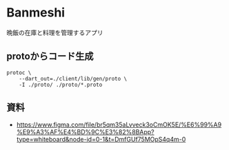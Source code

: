 # Banmeshi

晩飯の在庫と料理を管理するアプリ

## protoからコード生成

```
protoc \
    --dart_out=./client/lib/gen/proto \
    -I ./proto/ ./proto/*.proto
```

## 資料

- <https://www.figma.com/file/br5qm35aLvveck3oCmOK5E/%E6%99%A9%E9%A3%AF%E4%BD%9C%E3%82%8BApp?type=whiteboard&node-id=0-1&t=DmfGUf75MOpS4q4m-0>
